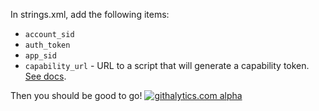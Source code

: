 In strings.xml, add the following items:

* `account_sid` 
* `auth_token` 
* `app_sid` 
* `capability_url` - URL to a script that will generate a capability token. [See docs](http://www.twilio.com/docs/quickstart/php/android-client/setup). 

Then you should be good to go!
[![githalytics.com alpha](https://cruel-carlota.pagodabox.com/1908709ab0fde5bbffaae260cd34a4cc "githalytics.com")](http://githalytics.com/jonmarkgo/TwilioClientconference)
